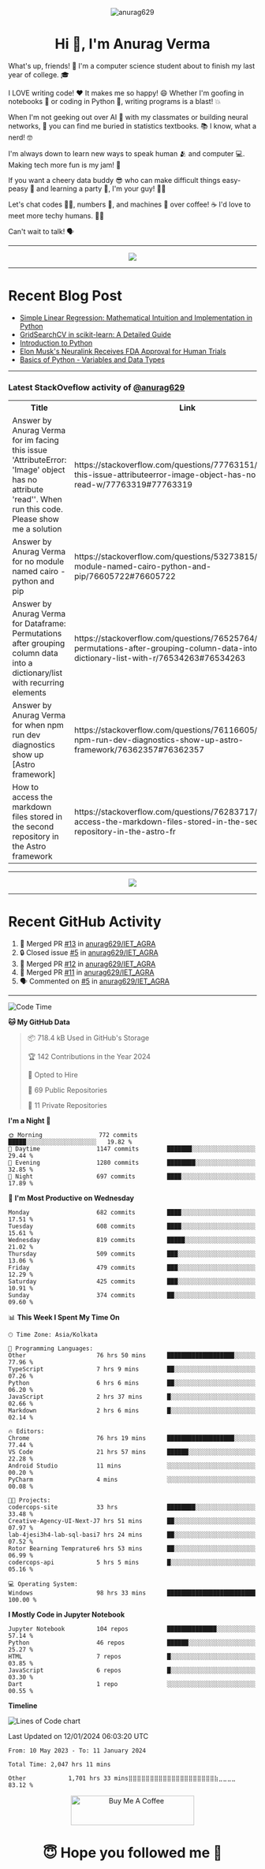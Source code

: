 

<p align="center"> <img src="https://komarev.com/ghpvc/?username=anurag629&label=Profile%20views&color=0e75b6&style=flat" alt="anurag629" /> </p>

<h1 align="center">Hi 👋, I'm Anurag Verma</h1>

What's up, friends! 👋 I'm a computer science student about to finish my last year of college. 🎓

I LOVE writing code! ❤️ It makes me so happy! 😄 Whether I'm goofing in notebooks 📓 or coding in Python 🐍, writing programs is a blast! 💥

When I'm not geeking out over AI 🤖 with my classmates or building neural networks, 🧠 you can find me buried in statistics textbooks. 📚 I know, what a nerd! 🤓

I'm always down to learn new ways to speak human 🫂 and computer 💻. Making tech more fun is my jam! 🍇

If you want a cheery data buddy 😎 who can make difficult things easy-peasy 🥝 and learning a party 🎉, I'm your guy! 🙋‍♂️

Let's chat codes 👨‍💻, numbers 🧮, and machines 🤖 over coffee! ☕ I'd love to meet more techy humans. 💁‍♂️

Can't wait to talk! 🗣️

---

<p align="center">
  <img src="https://spotify-github-profile.vercel.app/api/view.svg?uid=mwvywke3fo2gajpenodnmobfh&cover_image=true&theme=default&show_offline=false&background_color=121212&interchange=false&bar_color=53b14f&bar_color_cover=true">
</p>

---

# Recent Blog Post

<!-- BLOG-POST-LIST:START -->
- [Simple Linear Regression: Mathematical Intuition and Implementation in Python](https://codercops.tech/blog/machine-learning-algorithms/simple-linear-regression-mathematical-intuation)
- [GridSearchCV in scikit-learn: A Detailed Guide](https://codercops.tech/blog/gridsearchcv-in-scikit-learn-a-detailed-guide)
- [Introduction to Python](https://codercops.tech/blog/python-tutorial/introduction-to-python)
- [Elon Musk&#39;s Neuralink Receives FDA Approval for Human Trials](https://codercops.tech/blog/elon-musks-neuralink-receives-fda-approval-for-human-trials)
- [Basics of Python - Variables and Data Types](https://codercops.tech/blog/python-basics-of-python-variables-and-data-types)
<!-- BLOG-POST-LIST:END -->

---

### Latest StackOveflow activity of [@anurag629](https://github.com/anurag629)
<table>
  <tr><th>Title</th><th>Link</th></tr>
  <!-- STACKOVERFLOW:START --><tr><td>Answer by Anurag Verma for im facing this issue &#39;AttributeError: &#39;Image&#39; object has no attribute &#39;read&#39;&#39;. When run this code. Please show me a solution</td><td>https://stackoverflow.com/questions/77763151/im-facing-this-issue-attributeerror-image-object-has-no-attribute-read-w/77763319#77763319</td></tr><tr><td>Answer by Anurag Verma for no module named cairo - python and pip</td><td>https://stackoverflow.com/questions/53273815/no-module-named-cairo-python-and-pip/76605722#76605722</td></tr><tr><td>Answer by Anurag Verma for Dataframe: Permutations after grouping column data into a dictionary/list with recurring elements</td><td>https://stackoverflow.com/questions/76525764/dataframe-permutations-after-grouping-column-data-into-a-dictionary-list-with-r/76534263#76534263</td></tr><tr><td>Answer by Anurag Verma for when npm run dev diagnostics show up [Astro framework]</td><td>https://stackoverflow.com/questions/76116605/when-npm-run-dev-diagnostics-show-up-astro-framework/76362357#76362357</td></tr><tr><td>How to access the markdown files stored in the second repository in the Astro framework</td><td>https://stackoverflow.com/questions/76283717/how-to-access-the-markdown-files-stored-in-the-second-repository-in-the-astro-fr</td></tr><!-- STACKOVERFLOW:END -->
</table>

---

<p align="center">
  <img alig src="https://github-profile-trophy.vercel.app/?username=anurag629&theme=onedark&column=-1" />
</p>

---

# Recent GitHub Activity
<!--START_SECTION:activity-->
1. 🎉 Merged PR [#13](https://github.com/anurag629/IET_AGRA/pull/13) in [anurag629/IET_AGRA](https://github.com/anurag629/IET_AGRA)
2. 🔒 Closed issue [#5](https://github.com/anurag629/IET_AGRA/issues/5) in [anurag629/IET_AGRA](https://github.com/anurag629/IET_AGRA)
3. 🎉 Merged PR [#12](https://github.com/anurag629/IET_AGRA/pull/12) in [anurag629/IET_AGRA](https://github.com/anurag629/IET_AGRA)
4. 🎉 Merged PR [#11](https://github.com/anurag629/IET_AGRA/pull/11) in [anurag629/IET_AGRA](https://github.com/anurag629/IET_AGRA)
5. 🗣 Commented on [#5](https://github.com/anurag629/IET_AGRA/issues/5#issuecomment-1854540580) in [anurag629/IET_AGRA](https://github.com/anurag629/IET_AGRA)
<!--END_SECTION:activity-->

---

<!--START_SECTION:waka-->
![Code Time](http://img.shields.io/badge/Code%20Time-2%2C054%20hrs%204%20mins-blue)

**🐱 My GitHub Data** 

> 📦 718.4 kB Used in GitHub's Storage 
 > 
> 🏆 142 Contributions in the Year 2024
 > 
> 💼 Opted to Hire
 > 
> 📜 69 Public Repositories 
 > 
> 🔑 11 Private Repositories 
 > 
**I'm a Night 🦉** 

```text
🌞 Morning                772 commits         █████░░░░░░░░░░░░░░░░░░░░   19.82 % 
🌆 Daytime                1147 commits        ███████░░░░░░░░░░░░░░░░░░   29.44 % 
🌃 Evening                1280 commits        ████████░░░░░░░░░░░░░░░░░   32.85 % 
🌙 Night                  697 commits         ████░░░░░░░░░░░░░░░░░░░░░   17.89 % 
```
📅 **I'm Most Productive on Wednesday** 

```text
Monday                   682 commits         ████░░░░░░░░░░░░░░░░░░░░░   17.51 % 
Tuesday                  608 commits         ████░░░░░░░░░░░░░░░░░░░░░   15.61 % 
Wednesday                819 commits         █████░░░░░░░░░░░░░░░░░░░░   21.02 % 
Thursday                 509 commits         ███░░░░░░░░░░░░░░░░░░░░░░   13.06 % 
Friday                   479 commits         ███░░░░░░░░░░░░░░░░░░░░░░   12.29 % 
Saturday                 425 commits         ███░░░░░░░░░░░░░░░░░░░░░░   10.91 % 
Sunday                   374 commits         ██░░░░░░░░░░░░░░░░░░░░░░░   09.60 % 
```


📊 **This Week I Spent My Time On** 

```text
🕑︎ Time Zone: Asia/Kolkata

💬 Programming Languages: 
Other                    76 hrs 50 mins      ███████████████████░░░░░░   77.96 % 
TypeScript               7 hrs 9 mins        ██░░░░░░░░░░░░░░░░░░░░░░░   07.26 % 
Python                   6 hrs 6 mins        ██░░░░░░░░░░░░░░░░░░░░░░░   06.20 % 
JavaScript               2 hrs 37 mins       █░░░░░░░░░░░░░░░░░░░░░░░░   02.66 % 
Markdown                 2 hrs 6 mins        █░░░░░░░░░░░░░░░░░░░░░░░░   02.14 % 

🔥 Editors: 
Chrome                   76 hrs 19 mins      ███████████████████░░░░░░   77.44 % 
VS Code                  21 hrs 57 mins      ██████░░░░░░░░░░░░░░░░░░░   22.28 % 
Android Studio           11 mins             ░░░░░░░░░░░░░░░░░░░░░░░░░   00.20 % 
PyCharm                  4 mins              ░░░░░░░░░░░░░░░░░░░░░░░░░   00.08 % 

🐱‍💻 Projects: 
codercops-site           33 hrs              ████████░░░░░░░░░░░░░░░░░   33.48 % 
Creative-Agency-UI-Next-J7 hrs 51 mins       ██░░░░░░░░░░░░░░░░░░░░░░░   07.97 % 
lab-4jesi3h4-lab-sql-basi7 hrs 24 mins       ██░░░░░░░░░░░░░░░░░░░░░░░   07.52 % 
Rotor Bearning Temprature6 hrs 53 mins       ██░░░░░░░░░░░░░░░░░░░░░░░   06.99 % 
codercops-api            5 hrs 5 mins        █░░░░░░░░░░░░░░░░░░░░░░░░   05.16 % 

💻 Operating System: 
Windows                  98 hrs 33 mins      █████████████████████████   100.00 % 
```

**I Mostly Code in Jupyter Notebook** 

```text
Jupyter Notebook         104 repos           ██████████████░░░░░░░░░░░   57.14 % 
Python                   46 repos            ██████░░░░░░░░░░░░░░░░░░░   25.27 % 
HTML                     7 repos             █░░░░░░░░░░░░░░░░░░░░░░░░   03.85 % 
JavaScript               6 repos             █░░░░░░░░░░░░░░░░░░░░░░░░   03.30 % 
Dart                     1 repo              ░░░░░░░░░░░░░░░░░░░░░░░░░   00.55 % 
```



**Timeline**

![Lines of Code chart](https://raw.githubusercontent.com/anurag629/anurag629/main/assets/bar_graph.png)


 Last Updated on 12/01/2024 06:03:20 UTC
<!--END_SECTION:waka-->

<!--START_SECTION:waka-simple-->

```text
From: 10 May 2023 - To: 11 January 2024

Total Time: 2,047 hrs 11 mins

Other            1,701 hrs 33 mins⣿⣿⣿⣿⣿⣿⣿⣿⣿⣿⣿⣿⣿⣿⣿⣿⣿⣿⣿⣿⣷⣀⣀⣀⣀   83.12 %
```

<!--END_SECTION:waka-simple-->

<p align="center"> 
<a href="https://www.buymeacoffee.com/anurag629" target="_blank"><img src="https://cdn.buymeacoffee.com/buttons/default-orange.png" alt="Buy Me A Coffee" height="60" width="250"></a>
</p>


<h1 align="center"> 😇 Hope you followed me 🥰  </h1>
